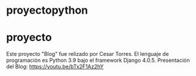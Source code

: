 # proyectopython
# proyecto
Este proyecto "Blog" fue relizado por Cesar Torres. El lenguaje de programación es Python 3.9 bajo el framework Django 4.0.5.
Presentación del Blog: https://youtu.be/bTx2F1Az2hY
